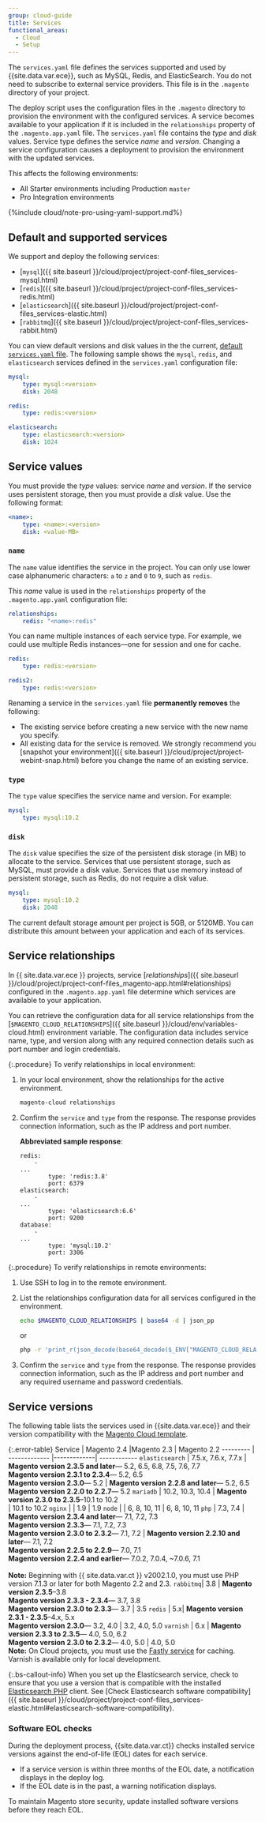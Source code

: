 ```yaml
---
group: cloud-guide
title: Services
functional_areas:
  - Cloud
  - Setup
---
```


The `services.yaml` file defines the services supported and used by {{site.data.var.ece}}, such as MySQL, Redis, and ElasticSearch. You do not need to subscribe to external service providers. This file is in the `.magento` directory of your project.

The deploy script uses the configuration files in the `.magento` directory to provision the environment with the configured services. A service becomes available to your application if it is included in the `relationships` property of the `.magento.app.yaml` file. The `services.yaml` file contains the _type_ and _disk_ values. Service type defines the service _name_ and _version_. Changing a service configuration causes a deployment to provision the environment with the updated services.

This affects the following environments:

-  All Starter environments including Production `master`
-  Pro Integration environments

{%include cloud/note-pro-using-yaml-support.md%}

## Default and supported services

We support and deploy the following services:

-  [`mysql`]({{ site.baseurl }}/cloud/project/project-conf-files_services-mysql.html)
-  [`redis`]({{ site.baseurl }}/cloud/project/project-conf-files_services-redis.html)
-  [`elasticsearch`]({{ site.baseurl }}/cloud/project/project-conf-files_services-elastic.html)
-  [`rabbitmq`]({{ site.baseurl }}/cloud/project/project-conf-files_services-rabbit.html)

You can view default versions and disk values in the the current, [default `services.yaml` file](https://github.com/magento/magento-cloud/blob/master/.magento/services.yaml). The following sample shows the `mysql`, `redis`, and `elasticsearch` services defined in the `services.yaml` configuration file:

```yaml
mysql:
    type: mysql:<version>
    disk: 2048

redis:
    type: redis:<version>

elasticsearch:
    type: elasticsearch:<version>
    disk: 1024
```

## Service values

You must provide the _type_ values: service _name_ and _version_. If the service uses persistent storage, then you must provide a _disk_ value. Use the following format:

```yaml
<name>:
    type: <name>:<version>
    disk: <value-MB>
```

### `name`

The `name` value identifies the service in the project. You can only use lower case alphanumeric characters: `a` to `z` and `0` to `9`, such as `redis`.

This _name_ value is used in the `relationships` property of the `.magento.app.yaml` configuration file:

```yaml
relationships:
    redis: "<name>:redis"
```

You can name multiple instances of each service type. For example, we could use multiple Redis instances—one for session and one for cache.

```yaml
redis:
    type: redis:<version>

redis2:
    type: redis:<version>
```

Renaming a service in the `services.yaml` file **permanently removes** the following:

-  The existing service before creating a new service with the new name you specify.
-  All existing data for the service is removed. We strongly recommend you [snapshot your environment]({{ site.baseurl }}/cloud/project/project-webint-snap.html) before you change the name of an existing service.

### `type`

The `type` value specifies the service name and version. For example:

```yaml
mysql:
    type: mysql:10.2
```

### `disk`

The `disk` value specifies the size of the persistent disk storage (in MB) to allocate to the service. Services that use persistent storage, such as MySQL, must provide a disk value. Services that use memory instead of persistent storage, such as Redis, do not require a disk value.

```yaml
mysql:
    type: mysql:10.2
    disk: 2048
```

The current default storage amount per project is 5GB, or 5120MB. You can distribute this amount between your application and each of its services.

## Service relationships

In {{ site.data.var.ece }} projects, service [*relationships*]({{ site.baseurl }}/cloud/project/project-conf-files_magento-app.html#relationships) configured in the `.magento.app.yaml` file determine which services are available to your application.

You can retrieve the configuration data for all service relationships from the [`$MAGENTO_CLOUD_RELATIONSHIPS`]({{ site.baseurl }}/cloud/env/variables-cloud.html) environment variable. The configuration data includes service name, type, and version along with any required connection details such as port number and login credentials.

{:.procedure}
To verify relationships in local environment:

1. In your local environment, show the relationships for the active environment.

   ```bash
   magento-cloud relationships
   ```

1. Confirm the `service` and `type` from the response. The response provides connection information, such as the IP address and port number.

   **Abbreviated sample response**:

   ```terminal
   redis:
       -
   ...
           type: 'redis:3.8'
           port: 6379
   elasticsearch:
       -
   ...
           type: 'elasticsearch:6.6'
           port: 9200
   database:
       -
   ...
           type: 'mysql:10.2'
           port: 3306
   ```

{:.procedure}
To verify relationships in remote environments:

1. Use SSH to log in to the remote environment.

1. List the relationships configuration data for all services configured in the environment.

   ```bash
   echo $MAGENTO_CLOUD_RELATIONSHIPS | base64 -d | json_pp
   ```

   or

   ```bash
   php -r 'print_r(json_decode(base64_decode($_ENV["MAGENTO_CLOUD_RELATIONSHIPS"])));'
   ```

1. Confirm the `service` and `type` from the response. The response provides connection information, such as the IP address and port number and any required username and password credentials.

## Service versions

The following table lists the services used in {{site.data.var.ece}} and their version compatibility with the [Magento Cloud template](https://github.com/magento/magento-cloud).

{:.error-table}
Service   |  Magento 2.4  |Magento 2.3  | Magento 2.2
--------- | ------------- |-------------| ------------
`elasticsearch` | 7.5.x, 7.6.x, 7.7.x | **Magento version 2.3.5 and later**— 5.2, 6.5, 6.8, 7.5, 7.6, 7.7<br>**Magento version 2.3.1 to 2.3.4**— 5.2, 6.5<br>**Magento version 2.3.0**— 5.2  | **Magento version 2.2.8 and later**— 5.2, 6.5 <br>**Magento version 2.2.0 to 2.2.7**— 5.2
`mariadb` | 10.2, 10.3, 10.4 | **Magento version 2.3.0 to 2.3.5**–10.1 to 10.2<br> | 10.1 to 10.2
`nginx`   | | 1.9           | 1.9
`node`    | | 6, 8, 10, 11  | 6, 8, 10, 11
`php`     | 7.3, 7.4 | **Magento version 2.3.4 and later**— 7.1, 7.2, 7.3<br>**Magento version 2.3.3**— 7.1, 7.2, 7.3<br>**Magento version 2.3.0 to 2.3.2**—  7.1, 7.2 | **Magento version 2.2.10 and later**—  7.1, 7.2<br>**Magento version 2.2.5 to 2.2.9**— 7.0, 7.1<br>**Magento version 2.2.4 and earlier**— 7.0.2, 7.0.4, ~7.0.6, 7.1<br><br>**Note:** Beginning with {{ site.data.var.ct }} v2002.1.0, you must use PHP version 7.1.3 or later for both Magento 2.2 and 2.3.
`rabbitmq`| 3.8 | **Magento version 2.3.5**–3.8<br>**Magento version 2.3.3 - 2.3.4**— 3.7, 3.8<br>**Magento version 2.3.0 to 2.3.3**— 3.7     | 3.5
`redis`   | 5.x| **Magento version 2.3.1 - 2.3.5**–4.x, 5.x<br>**Magento version 2.3.0**— 3.2, 4.0 | 3.2, 4.0, 5.0
`varnish` | 6.x | **Magento version 2.3.3 to 2.3.5**— 4.0, 5.0, 6.2<br>**Magento version 2.3.0 to 2.3.2**— 4.0, 5.0 | 4.0, 5.0<br>**Note:** On Cloud projects, you must use the [Fastly service]({{site.baseurl}}/cloud/cdn/cloud-fastly.html) for caching. Varnish is available only for local development.

{:.bs-callout-info}
When you set up the Elasticsearch service, check to ensure that you use a version that is compatible with the installed [Elasticsearch PHP](https://github.com/elastic/elasticsearch-php) client. See [Check Elasticsearch software compatibility]({{ site.baseurl }}/cloud/project/project-conf-files_services-elastic.html#elasticsearch-software-compatibility).

### Software EOL checks

During the deployment process, {{site.data.var.ct}} checks installed service versions against the end-of-life (EOL) dates for each service.

-  If a service version is within three months of the EOL date, a notification displays in the deploy log.
-  If the EOL date is in the past, a warning notification displays.

To maintain Magento store security, update installed software versions before they reach EOL.

<!--Custom column widths for service version table-->
<style>
table.error-table td:nth-child(1) {
  width: 100px;
}
table.error-table td:nth-child(2) {
  width: 100px;

table.error-table td:nth-child(3) {
  width: 200px;
}
</style>
